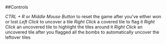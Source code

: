 ##Controls

*CTRL + R* or *Middle Mouse Button* to reset the game after you've either won or lost
*Left Click* to uncover a tile
*Right Click* a covered tile to flag it
*Right Click* an uncovered tile to highlight the tiles around it
*Right Click* an uncovered tile after you flagged all the bombs to automatically uncover the leftover tiles
